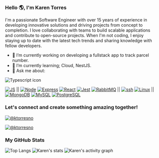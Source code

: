### Hello 🌎, I'm Karen Torres

I'm a passionate Software Engineer with over 15 years of experience in developing innovative solutions and driving projects from concept to completion. I love collaborating with teams to build scalable applications and contribute to open-source projects. When I'm not coding, I enjoy staying up to date with the latest tech trends and sharing knowledge with fellow developers.

 - 🔭 I’m currently working on developing a fullstack app to track parcel number.
 - 🌱 I’m currently learning; Cloud, NestJS.
 - 💬 Ask me about: 

![Typescript icon]([https://camo.githubusercontent.com/196c98e7a497391edb73dab98e091db120e3c54d9c78dfe409be5c28669867c1/68747470733a2f2f6564656e742e6769746875622e696f2f537570657254696e7949636f6e732f696d616765732f7265666572656e63652f747970657363726970742e737667](https://www.typescriptlang.org/))

[![JS](https://camo.githubusercontent.com/5a5f5779919b90579d121551d0521cda87c06534a0218a2f21883c438daf6cc1/68747470733a2f2f6564656e742e6769746875622e696f2f537570657254696e7949636f6e732f696d616765732f7376672f6a6176617363726970742e737667)](https://www.javascript.com/)
 || 
[![Node](https://nodejs.org/en)](https://raw.githubusercontent.com/devicons/devicon/ca28c779441053191ff11710fe24a9e6c23690d6/icons/nodejs/nodejs-plain-wordmark.svg) 
[![Express](https://expressjs.com/)](https://github.com/devicons/devicon/blob/master/icons/express/express-original.svg) 
[![React](https://react.dev/)](https://github.com/devicons/devicon/blob/master/icons/react/react-original.svg) 
[![Jest](https://jestjs.io/)](https://github.com/devicons/devicon/blob/master/icons/jest/jest-plain.svg) 
[![RabbitMQ](https://www.rabbitmq.com/)](https://github.com/devicons/devicon/blob/master/icons/rabbitmq/rabbitmq-plain-wordmark.svg) || 
[![ssh]()](https://github.com/devicons/devicon/blob/master/icons/ssh/ssh-original-wordmark.svg) 
[![Linux]()](https://github.com/devicons/devicon/blob/master/icons/linux/linux-plain.svg) || 
[![MongoDB]()](https://github.com/devicons/devicon/blob/master/icons/mongodb/mongodb-plain.svg) 
[![MySQL]()](https://github.com/devicons/devicon/blob/master/icons/mysql/mysql-plain-wordmark.svg) 
[![PostgreSQL]()](https://github.com/devicons/devicon/blob/master/icons/postgresql/postgresql-plain-wordmark.svg)


### Let's connect and create something amazing together!

<p align="center">

[![@ktorresno](https://camo.githubusercontent.com/7fee771b415a6f144501304c2c4074aa62a0dd96ddc0f8c0aafd95ac0af584c1/68747470733a2f2f696d672e736869656c64732e696f2f62616467652f2d4c696e6b6564496e2d2532333030373742353f7374796c653d666f722d7468652d6261646765266c6f676f3d6c696e6b6564696e266c6f676f436f6c6f723d7768697465)](https://www.linkedin.com/in/ktorresno/)

[![@ktorresno](https://camo.githubusercontent.com/001d7e9d9d991d84455ec2af45aaeb8d026b3dbe80613daca5dda51c3523befa/68747470733a2f2f696d672e736869656c64732e696f2f62616467652f2d476d61696c2d2532333333333f7374796c653d666f722d7468652d6261646765266c6f676f3d676d61696c266c6f676f436f6c6f723d776869746526636f6c6f723d726564)](mailto:ktorresno@gmail.com)
</p>


### My GitHub Stats

![Top Langs](https://github-readme-stats.vercel.app/api/top-langs/?username=ktorresno&theme=holi&layout=compact)
![Karen's stats](https://github-readme-stats.vercel.app/api?username=ktorresno&theme=holi&show_icons=true&rank_icon=percentile)
![Karen's activity graph](https://github-readme-activity-graph.vercel.app/graph?username=ktorresno&theme=react-dark)

<!--
[![]()]()
**ktorresno/ktorresno** is a ✨ _special_ ✨ repository because its `README.md` (this file) appears on your GitHub profile.

Here are some ideas to get you started:

- 🔭 I’m currently working on ...
- 🌱 I’m currently learning ...
- 👯 I’m looking to collaborate on ...
- 🤔 I’m looking for help with ...
- 💬 Ask me about ...
- 📫 How to reach me: ...
- 😄 Pronouns: ...
- ⚡ Fun fact: ...
-->
